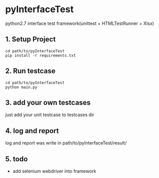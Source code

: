 # pyInterfaceTest
python2.7 interface test framework(unittest + HTMLTestRunner + Xlsx)


## 1. Setup Project
```
cd path/to/pyInterfaceTest
pip install -r requirements.txt
```

## 2. Run testcase
```
cd path/to/pyInterfaceTest
python main.py
```

## 3. add your own testcases
just add your unit testcase to testcases dir

## 4. log and report
log and report was write in path/to/pyInterfaceTest/result/

## 5. todo
- add selenium webdriver into framework
